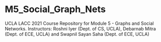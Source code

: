 # M5_Social_Graph_Nets
UCLA LACC 2021 Course Repository for Module 5 - Graphs and Social Networks. Instructors: Roshni Iyer (Dept. of CS, UCLA), Debarnab Mitra (Dept. of ECE, UCLA) and Swapnil Sayan Saha (Dept. of ECE, UCLA)
